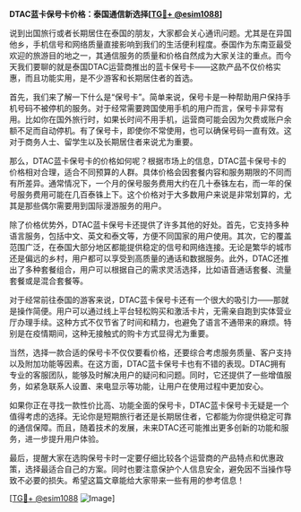 **DTAC蓝卡保号卡价格：泰国通信新选择[[TG💪+ @esim1088](https://t.me/s/esim1088)]**

说到出国旅行或者长期居住在泰国的朋友，大家都会关心通讯问题。尤其是在异国他乡，手机信号和网络质量直接影响到我们的生活便利程度。泰国作为东南亚最受欢迎的旅游目的地之一，其通信服务的质量和价格自然成为大家关注的重点。而今天我们要聊的就是泰国DTAC运营商推出的蓝卡保号卡——这款产品不仅价格实惠，而且功能实用，是不少游客和长期居住者的首选。

首先，我们来了解一下什么是“保号卡”。简单来说，保号卡是一种帮助用户保持手机号码不被停机的服务。对于经常需要跨国使用手机的用户而言，保号卡非常有用。比如你在国外旅行时，如果长时间不用手机，运营商可能会因为欠费或账户余额不足而自动停机。有了保号卡，即使你不常使用，也可以确保号码一直有效。这对于商务人士、留学生以及长期居住者来说尤为重要。

那么，DTAC蓝卡保号卡的价格如何呢？根据市场上的信息，DTAC蓝卡保号卡的价格相对合理，适合不同预算的人群。具体价格会因套餐内容和服务期限的不同而有所差异。通常情况下，一个月的保号服务费用大约在几十泰铢左右，而一年的保号服务费用可能在几百泰铢上下。这个价格对于大多数用户来说是非常划算的，尤其是那些偶尔需要用到国际漫游服务的用户。

除了价格优势外，DTAC蓝卡保号卡还提供了许多其他的好处。首先，它支持多种语言服务，包括中文、英文和泰文等，方便不同国家的用户使用。其次，它的覆盖范围广泛，在泰国大部分地区都能提供稳定的信号和网络连接。无论是繁华的城市还是偏远的乡村，用户都可以享受到高质量的通话和数据服务。此外，DTAC还推出了多种套餐组合，用户可以根据自己的需求灵活选择，比如语音通话套餐、流量套餐或是混合套餐等。

对于经常前往泰国的游客来说，DTAC蓝卡保号卡还有一个很大的吸引力——那就是操作简便。用户可以通过线上平台轻松购买和激活卡片，无需亲自跑到实体营业厅办理手续。这种方式不仅节省了时间和精力，也避免了语言不通带来的麻烦。特别是在疫情期间，这种无接触式的购卡方式显得尤为重要。

当然，选择一款合适的保号卡不仅仅要看价格，还要综合考虑服务质量、客户支持以及附加功能等因素。在这方面，DTAC蓝卡保号卡也有不错的表现。DTAC拥有专业的客服团队，能够及时解决用户的疑问和问题。同时，它还提供了一些增值服务，如紧急联系人设置、来电显示等功能，让用户在使用过程中更加安心。

如果你正在寻找一款性价比高、功能全面的保号卡，DTAC蓝卡保号卡无疑是一个值得考虑的选择。无论你是短期旅行者还是长期居住者，它都能为你提供稳定可靠的通信保障。而且，随着技术的发展，未来DTAC还可能推出更多创新的功能和服务，进一步提升用户体验。

最后，提醒大家在选购保号卡时一定要仔细比较各个运营商的产品特点和优惠政策，选择最适合自己的方案。同时也要注意保护个人信息安全，避免因不当操作导致不必要的损失。希望这篇文章能给大家带来一些有用的参考信息！

[[TG💪+ @esim1088](https://t.me/s/esim1088) ![Image](https://i.postimg.cc/4NQfJmqS/Snipaste-2025-05-13-00-14-12.png)]